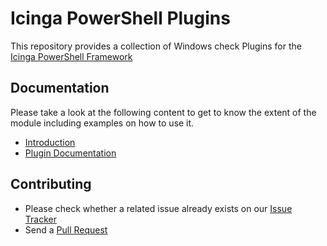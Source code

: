 # Icinga PowerShell Plugins

This repository provides a collection of Windows check Plugins for the [Icinga PowerShell Framework](https://github.com/Icinga/icinga-powershell-framework)

## Documentation

Please take a look at the following content to get to know the extent of the module including examples on how to use it.

* [Introduction](doc/01-Introduction.md)
* [Plugin Documentation](doc/10-Icinga-Plugins.md)

## Contributing

* Please check whether a related issue already exists on our [Issue Tracker](https://github.com/plsatin/icinga-powershell-psplugins/issues)
* Send a [Pull Request](https://github.com/plsatin/icinga-powershell-psplugins/pulls)
